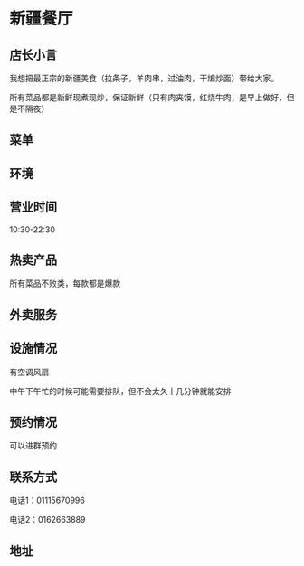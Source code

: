 # 新疆餐厅

## 店长小言

我想把最正宗的新疆美食（拉条子，羊肉串，过油肉，干煸炒面）带给大家。

所有菜品都是新鲜现煮现炒，保证新鲜（只有肉夹馍，红烧牛肉，是早上做好，但是不隔夜）

## 菜单

## 环境

## 营业时间

10:30-22:30

## 热卖产品

所有菜品不败类，每款都是爆款

## 外卖服务

## 设施情况

有空调风扇

中午下午忙的时候可能需要排队，但不会太久十几分钟就能安排

## 预约情况

可以进群预约

## 联系方式

电话1：01115670996

电话2：0162663889

## 地址
